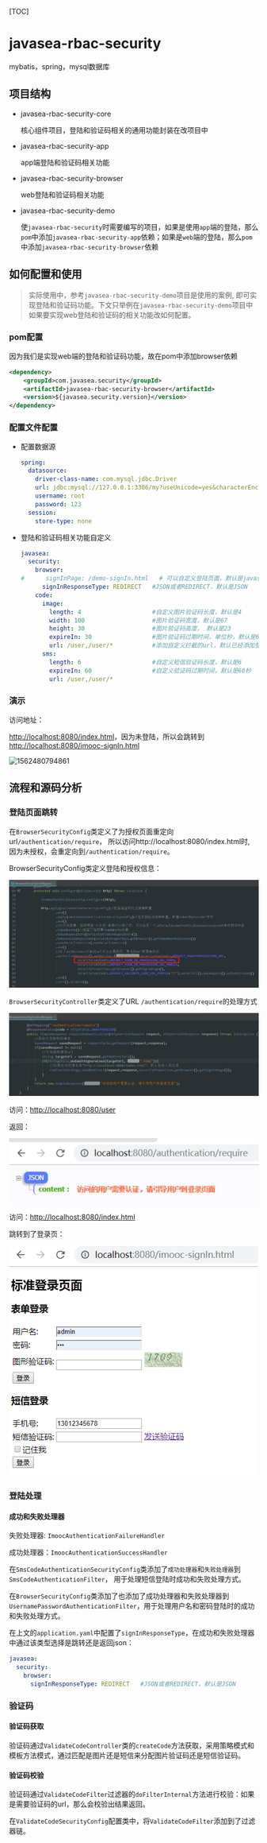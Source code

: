 [TOC]

# javasea-rbac-security

mybatis，spring，mysql数据库

## 项目结构

* javasea-rbac-security-core

  核心组件项目，登陆和验证码相关的通用功能封装在改项目中

* javasea-rbac-security-app

  app端登陆和验证码相关功能

* javasea-rbac-security-browser

  web登陆和验证码相关功能

* javasea-rbac-security-demo

  使`javasea-rbac-security`时需要编写的项目，如果是使用`app`端的登陆，那么`pom`中添加`javasea-rbac-security-app`依赖；如果是`web`端的登陆，那么`pom`中添加`javasea-rbac-security-browser`依赖

## 如何配置和使用

> 实际使用中，参考`javasea-rbac-security-demo`项目是使用的案例, 即可实现登陆和验证码功能。下文只举例在`javasea-rbac-security-demo`项目中如果要实现web登陆和验证码的相关功能改如何配置。

### pom配置

因为我们是实现web端的登陆和验证码功能，故在pom中添加browser依赖

```xml
<dependency>
    <groupId>com.javasea.security</groupId>
    <artifactId>javasea-rbac-security-browser</artifactId>
    <version>${javasea.security.version}</version>
</dependency>
```

### 配置文件配置

* 配置数据源

  ```yml
  spring:
    datasource:
      driver-class-name: com.mysql.jdbc.Driver
      url: jdbc:mysql://127.0.0.1:3306/my?useUnicode=yes&characterEncoding=UTF-8&useSSL=false
      username: root
      password: 123
    session:
      store-type: none
  ```

* 登陆和验证码相关功能自定义

  ```yml
  javasea:
    security:
      browser:
  #      signInPage: /demo-signIn.html   # 可以自定义登陆页面，默认是javasea-rbac-security-browser项目下的imooc-signIn.html
        signInResponseType: REDIRECT   #JSON或者REDIRECT，默认是JSON
      code:
        image:
          length: 4                    #自定义图片验证码长度，默认是4
          width: 100                   #图片验证码宽度，默认是67
          height: 30                   #图片验证码高度， 默认是23
          expireIn: 30                 #图片验证码过期时间，单位秒，默认是60秒
          url: /user,/user/*           #添加自定义拦截的url，默认已经添加登陆请求的拦截，支持ant模式，配置后，访问该url会进行验证码校验，如果验证不通过则不可访问
        sms:
          length: 6                    #自定义短信验证码长度，默认是6
          expireIn: 60                 #自定义验证码过期时间，默认是60秒
          url: /user,/user/*
  ```

### 演示

访问地址：

<http://localhost:8080/index.html>，因为未登陆，所以会跳转到<http://localhost:8080/imooc-signIn.html>

![1562480794861](E:\project\javasea-rbac-security\media\1562480794861.png)

## 流程和源码分析

### 登陆页面跳转

在`BrowserSecurityConfig`类定义了为授权页面重定向url`/authentication/require`， 所以访问http://localhost:8080/index.html时, 因为未授权，会重定向到`/authentication/require`。

BrowserSecurityConfig类定义登陆和授权信息：

![1562505362382](media\1562505362382.png)

`BrowserSecurityController`类定义了URL `/authentication/require`的处理方式

![1562727016748](media/1562727016748.png)

访问：<http://localhost:8080/user>

返回：

![1562726887000](media/1562726887000.png)

访问：<http://localhost:8080/index.html>

跳转到了登录页：

![1562726959416](media/1562726959416.png)

### 登陆处理

#### 成功和失败处理器

失败处理器: `ImoocAuthenticationFailureHandler`

成功处理器：`ImoocAuthenticationSuccessHandler`

在`SmsCodeAuthenticationSecurityConfig`类添加了`成功处理器`和`失败处理器`到`SmsCodeAuthenticationFilter`， 用于处理短信登陆时成功和失败处理方式。

在`BrowserSecurityConfig`类添加了也添加了成功处理器和失败处理器到`UsernamePasswordAuthenticationFilter`，用于处理用户名和密码登陆时的成功和失败处理方式。

在上文的`application.yaml`中配置了`signInResponseType`，在成功和失败处理器中通过该类型选择是跳转还是返回json：

```yaml
javasea:
  security:
    browser:
      signInResponseType: REDIRECT   #JSON或者REDIRECT，默认是JSON
```

### 验证码

#### 验证码获取

验证码通过`ValidateCodeController`类的`createCode`方法获取，采用策略模式和模板方法模式，通过匹配是图片还是短信来分配图片验证码还是短信验证码。

#### 验证码校验

验证码通过`ValidateCodeFilter`过滤器的`doFilterInternal`方法进行校验：如果是需要验证码的url，那么会校验出结果返回。

在`ValidateCodeSecurityConfig`配置类中，将`ValidateCodeFilter`添加到了过滤器链。

